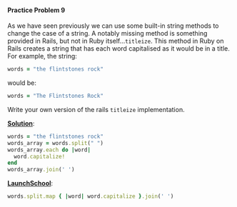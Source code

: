 #### Practice Problem 9

As we have seen previously we can use some built-in string methods to change the case of a string. A notably missing method is something  provided in Rails, but not in Ruby itself...`titleize`. This  method in Ruby on Rails creates a string that has each word capitalised  as it would be in a title. For example, the string:

```ruby
words = "the flintstones rock"
```

would be:

```ruby
words = "The Flintstones Rock"
```

Write your own version of the rails `titleize` implementation.

<ins>**Solution**</ins>: 

```ruby
words = "the flintstones rock"
words_array = words.split(" ")
words_array.each do |word|
  word.capitalize!
end
words_array.join(' ')
```

<ins>**LaunchSchool**</ins>:

```ruby
words.split.map { |word| word.capitalize }.join(' ')
```